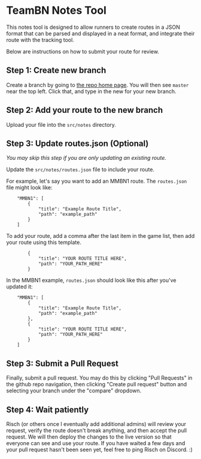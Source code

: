 # TeamBN Notes Tool

This notes tool is designed to allow runners to create routes in a JSON format that can be parsed and displayed in a neat format, and integrate their route with the tracking tool.

Below are instructions on how to submit your route for review.

## Step 1: Create new branch

Create a branch by going to [the repo home page](https://github.com/RischDev/notes). You will then see `master` near the top left. Click that, and type in the new for your new branch.

## Step 2: Add your route to the new branch

Upload your file into the `src/notes` directory.

## Step 3: Update routes.json (Optional)

*You may skip this step if you are only updating an existing route.*

Update the `src/notes/routes.json` file to include your route.

For example, let's say you want to add an MMBN1 route. The `routes.json` file might look like:

```
    "MMBN1": [
        {
            "title": "Example Route Title",
            "path": "example_path"
        }
    ]
```

To add your route, add a comma after the last item in the game list, then add your route using this template.

```
        {
            "title": "YOUR ROUTE TITLE HERE",
            "path": "YOUR_PATH_HERE"
        }
```

In the MMBN1 example, `routes.json` should look like this after you've updated it:

```
    "MMBN1": [
        {
            "title": "Example Route Title",
            "path": "example_path"
        },
        {
            "title": "YOUR ROUTE TITLE HERE",
            "path": "YOUR_PATH_HERE"
        }
    ]
```

## Step 3: Submit a Pull Request

Finally, submit a pull request. You may do this by clicking "Pull Requests" in the github repo navigation, then clicking "Create pull request" button and selecting your branch under the "compare" dropdown.

## Step 4: Wait patiently

Risch (or others once I eventually add additional admins) will review your request, verify the route doesn't break anything, and then accept the pull request. We will then deploy the changes to the live version so that everyone can see and use your route. If you have waited a few days and your pull request hasn't been seen yet, feel free to ping Risch on Discord. :)